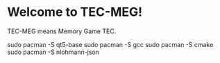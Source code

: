# Welcome to TEC-MEG!

TEC-MEG means Memory Game TEC.

sudo pacman -S qt5-base
sudo pacman -S gcc
sudo pacman -S cmake
sudo pacman -S nlohmann-json